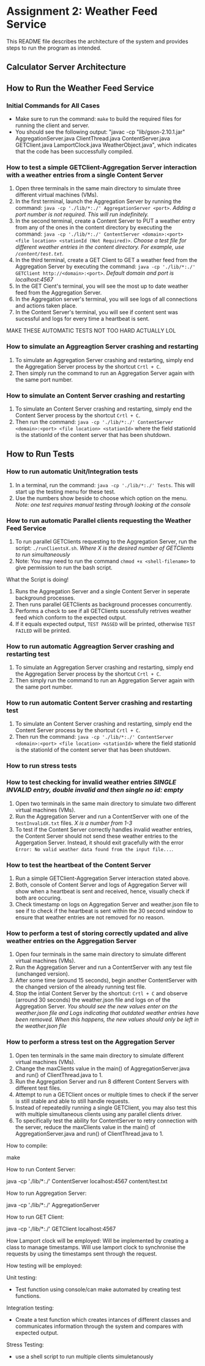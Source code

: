 # Assignment 2: Weather Feed Service 

This README file describes the architecture of the system and provides steps to run the program as intended.

## Calculator Server Architecture


## How to Run the Weather Feed Service

### Initial Commands for All Cases
- Make sure to run the command: `make` to build the required files for running the client and server.
- You should see the following output: "javac -cp "lib/gson-2.10.1.jar" AggregationServer.java ClientThread.java ContentServer.java GETClient.java LamportClock.java WeatherObject.java", which indicates that the code has been successfully compiled.

### How to test a simple GETClient-Aggregation Server interaction with a weather entries from a single Content Server
1. Open three terminals in the same main directory to simulate three different virtual machines (VMs).
2. In the first terminal, launch the Aggregation Server by running the command: `java -cp './lib/*:./' AggregationServer <port>`. *Adding a port number is not required. This will run indefinitely.*
3. In the second terminal, create a Content Server to PUT a weather entry from any of the ones in the content directory by executing the command: `java -cp './lib/*:./' ContentServer <domain>:<port> <file location> <stationId (Not Required)>`. *Choose a test file for different weather entries in the content directory. For example, use `/content/test.txt`.*
3. In the third terminal, create a GET Client to GET a weather feed from the Aggregation Server by executing the command: `java -cp './lib/*:./' GETClient http://<domain>:<port>`. *Default domain and port is localhost:4567*
4. In the GET Cient's terminal, you will see the most up to date weather feed from the Aggregation Server.
5. In the Aggregation server's terminal, you will see logs of all connections and actions taken place.
5. In the Content Server's terminal, you will see if content sent was sucessful and logs for every time a heartbeat is sent.

MAKE THESE AUTOMATIC TESTS NOT TOO HARD ACTUALLY LOL

### How to simulate an Aggreagtion Server crashing and restarting
1. To simulate an Aggregation Server crashing and restarting, simply end the Aggregation Server process by the shortcut `Crtl + C`.
2. Then simply run the command to run an Aggregation Server again with the same port number.

### How to simulate an Content Server crashing and restarting
1. To simulate an Content Server crashing and restarting, simply end the Content Server process by the shortcut `Crtl + C`.
2. Then run the command: `java -cp './lib/*:./' ContentServer <domain>:<port> <file location> <stationId>` where the field stationId is the stationId of the content server that has been shutdown.

## How to Run Tests

### How to run automatic Unit/Integration tests
1. In a terminal, run the command: `java -cp './lib/*:./' Tests`. This will start up the testing menu for these test.
2. Use the numbers show beside to choose which option on the menu. *Note: one test requires manual testing through looking at the console*

### How to run automatic Parallel clients requesting the Weather Feed Service
1. To run parallel GETClients requesting to the Aggregation Server, run the script: `./runClientsX.sh`. *Where X is the desired number of GETClients to run simultaneously*
2. Note: You may need to run the command `chmod +x <shell-filename>` to give permission to run the bash script.

What the Script is doing!
1. Runs the Aggregation Server and a single Content Server in seperate background processes.
2. Then runs parallel GETClients as background processes concurrently. 
3. Performs a check to see if all GETClients sucessfully retrives weather feed which conform to the expected output.
4. If it equals expected output, `TEST PASSED` will be printed, otherwise `TEST FAILED` will be printed.

### How to run automatic Aggreagtion Server crashing and restarting test
1. To simulate an Aggregation Server crashing and restarting, simply end the Aggregation Server process by the shortcut `Crtl + C`.
2. Then simply run the command to run an Aggregation Server again with the same port number.

### How to run automatic Content Server crashing and restarting test
1. To simulate an Content Server crashing and restarting, simply end the Content Server process by the shortcut `Crtl + C`.
2. Then run the command: `java -cp './lib/*:./' ContentServer <domain>:<port> <file location> <stationId>` where the field stationId is the stationId of the content server that has been shutdown.


### How to run stress tests



### How to test checking for invalid weather entries *SINGLE INVALID entry, double invalid and then single no id: empty*
1. Open two terminals in the same main directory to simulate two different virtual machines (VMs).
2. Run the Aggregation Server and run a ContentServer with one of the `testInvalidX.txt` files. *X is a number from 1-3* 
3. To test if the Content Server correctly handles invalid weather entries, the Content Server should not send these weather entries to the Aggergation Server. Instead, it should exit gracefully with the error `Error: No valid weather data found from the input file...`.

### How to test the heartbeat of the Content Server
1. Run a simple GETClient-Aggregation Server interaction stated above.
2. Both, console of Content Server and logs of Aggregation Server will show when a heartbeat is sent and received, hence, visually check if both are occuring.
3. Check timestamp on logs on Aggregation Server and weather.json file to see if to check if the heartbeat is sent within the 30 second window to ensure that weather entries are not removed for no reason.


### How to perform a test of storing correctly updated and alive weather entries on the Aggregation Server
1. Open four terminals in the same main directory to simulate different virtual machines (VMs).
2. Run the Aggregation Server and run a ContentServer with any test file (unchanged version).
3. After some time (around 15 seconds), begin another ContentServer with the changed version of the already running test file.
4. Stop the intial Content Server by the shortcut: `Crtl + C` and observe (arround 30 seconds) the weather.json file and logs on of the Aggregation Server. *You should see the new values enter on the weather.json file and Logs indicating that outdated weather entries have been removed. When this happens, the new values should only be left in the weather.json file*



### How to perform a stress test on the Aggregation Server
1. Open ten terminals in the same main directory to simulate different virtual machines (VMs).
2. Change the maxClients value in the main() of AggregationServer.java and run() of ClientThread.java to 1.
3. Run the Aggregation Server and run 8 different Content Servers with different test files.
4. Attempt to run a GETClient onces or multiple times to check if the server is still stable and able to still handle requests.
5. Instead of repeatedily running a single GETClient, you may also test this with multiple simultaneous clients using any parallel clients driver.
4. To specifically test the ability for ContentServer to retry connection with the server, reduce the maxClients value in the main() of AggregationServer.java and run() of ClientThread.java to 1.








How to compile:

make

How to run Content Server:

java -cp './lib/*:./' ContentServer localhost:4567 content/test.txt

How to run Aggregation Server:

java -cp './lib/*:./' AggregationServer

How to run GET Client:

java -cp './lib/*:./' GETClient localhost:4567

How Lamport clock will be employed:
Will be implemented by creating a class to manage timestamps. 
Will use lamport clock to synchronise the requests by using the timestamps sent through the request.

How testing will be employed:

Unit testing:
- Test function using console/can make automated by creating test functions.

Integration testing:
- Create a test function which creates intances of different classes and communicates information through the system and compares with expected output.

Stress Testing:
- use a shell script to run multiple clients simuletanously
